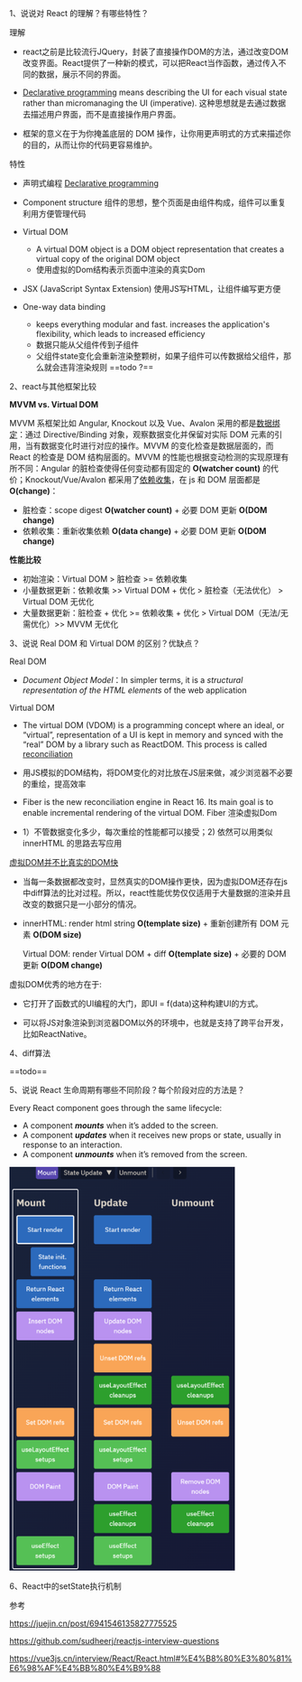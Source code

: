 1、说说对 React 的理解？有哪些特性？

理解

- react之前是比较流行JQuery，封装了直接操作DOM的方法，通过改变DOM改变界面。React提供了一种新的模式，可以把React当作函数，通过传入不同的数据，展示不同的界面。

- [Declarative programming](https://react.dev/learn/reacting-to-input-with-state) means describing the UI for each visual state rather than micromanaging the UI (imperative).  这种思想就是去通过数据去描述用户界面，而不是直接操作用户界面。
- 框架的意义在于为你掩盖底层的 DOM 操作，让你用更声明式的方式来描述你的目的，从而让你的代码更容易维护。

特性

- 声明式编程 [Declarative programming](https://react.dev/learn/reacting-to-input-with-state) 

- Component structure 组件的思想，整个页面是由组件构成，组件可以重复利用方便管理代码
- Virtual DOM 
  - A virtual DOM object is a DOM object representation that creates a virtual copy of the original DOM object
  - 使用虚拟的Dom结构表示页面中渲染的真实Dom

- JSX (JavaScript Syntax Extension) 使用JS写HTML，让组件编写更方便
- One-way data binding 
  - keeps everything modular and fast.  increases the application's flexibility, which leads to increased efficiency
  - 数据只能从父组件传到子组件
  - 父组件state变化会重新渲染整颗树，如果子组件可以传数据给父组件，那么就会违背渲染规则 ==todo ?==


2、react与其他框架比较

**MVVM vs. Virtual DOM**

MVVM 系框架比如 Angular, Knockout 以及 Vue、Avalon 采用的都是[数据绑定](https://www.zhihu.com/search?q=数据绑定&search_source=Entity&hybrid_search_source=Entity&hybrid_search_extra={"sourceType"%3A"answer"%2C"sourceId"%3A53544875})：通过 Directive/Binding 对象，观察数据变化并保留对实际 DOM 元素的引用，当有数据变化时进行对应的操作。MVVM 的变化检查是数据层面的，而 React 的检查是 DOM 结构层面的。MVVM 的性能也根据变动检测的实现原理有所不同：Angular 的脏检查使得任何变动都有固定的 **O(watcher count)** 的代价；Knockout/Vue/Avalon 都采用了[依赖收集](https://www.zhihu.com/search?q=依赖收集&search_source=Entity&hybrid_search_source=Entity&hybrid_search_extra={"sourceType"%3A"answer"%2C"sourceId"%3A53544875})，在 js 和 DOM 层面都是 **O(change)**：

- 脏检查：scope digest **O(watcher count)** + 必要 DOM 更新 **O(DOM change)**
- 依赖收集：重新收集依赖 **O(data change)** + 必要 DOM 更新 **O(DOM change)**

**性能比较**

- 初始渲染：Virtual DOM > 脏检查 >= 依赖收集
- 小量数据更新：依赖收集 >> Virtual DOM + 优化 > 脏检查（无法优化） > Virtual DOM 无优化
- 大量数据更新：脏检查 + 优化 >= 依赖收集 + 优化 > Virtual DOM（无法/无需优化）>> MVVM 无优化

3、说说 Real DOM 和 Virtual DOM 的区别？优缺点？

Real DOM

- *Document Object Model*：In simpler terms, it is a *structural representation of the HTML elements* of the web application

Virtual DOM

- The virtual DOM (VDOM) is a programming concept where an ideal, or “virtual”, representation of a UI is kept in memory and synced with the “real” DOM by a library such as ReactDOM. This process is called [reconciliation](https://legacy.reactjs.org/docs/reconciliation.html)

- 用JS模拟的DOM结构，将DOM变化的对比放在JS层来做，减少浏览器不必要的重绘，提高效率
- Fiber is the new reconciliation engine in React 16. Its main goal is to enable incremental rendering of the virtual DOM.  Fiber 渲染虚拟Dom
- 1）不管数据变化多少，每次重绘的性能都可以接受；2) 依然可以用类似 innerHTML 的思路去写应用

[虚拟DOM并不比真实的DOM快](https://www.zhihu.com/question/31809713/answer/53544875)

- 当每一条数据都改变时，显然真实的DOM操作更快，因为虚拟DOM还存在js中diff算法的比对过程。所以，react性能优势仅仅适用于大量数据的渲染并且改变的数据只是一小部分的情况。

- innerHTML:  render html string **O(template size)** + 重新创建所有 DOM 元素 **O(DOM size)**

  Virtual DOM: render Virtual DOM + diff **O(template size)** + 必要的 DOM 更新 **O(DOM change)**

虚拟DOM优秀的地方在于:

- 它打开了函数式的UI编程的大门，即UI = f(data)这种构建UI的方式。

- 可以将JS对象渲染到浏览器DOM以外的环境中，也就是支持了跨平台开发，比如ReactNative。

4、diff算法

==todo==

5、说说 React 生命周期有哪些不同阶段？每个阶段对应的方法是？

Every React component goes through the same lifecycle:

- A component ***mounts*** when it’s added to the screen.
- A component ***updates*** when it receives new props or state, usually in response to an interaction.
- A component ***unmounts*** when it’s removed from the screen.

<img src="../assets/image-20230704001824045.png" alt="image-20230704001824045" style="zoom:80%;" />

6、React中的setState执行机制







参考

https://juejin.cn/post/6941546135827775525

https://github.com/sudheerj/reactjs-interview-questions

https://vue3js.cn/interview/React/React.html#%E4%B8%80%E3%80%81%E6%98%AF%E4%BB%80%E4%B9%88


